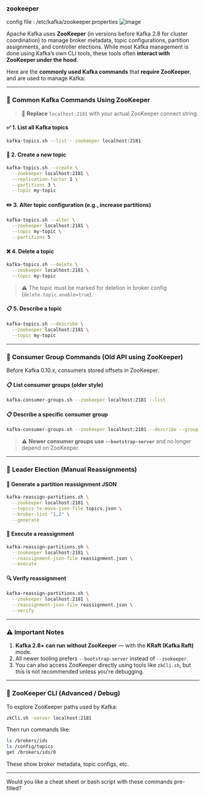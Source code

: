 ### zookeeper
config file :
/etc/kafka/zookeeper.properties
![image](https://github.com/user-attachments/assets/9998eab4-785d-45ae-a452-11e9eef5eb7b)



Apache Kafka uses **ZooKeeper** (in versions before Kafka 2.8 for cluster coordination) to manage broker metadata, topic configurations, partition assignments, and controller elections. While most Kafka management is done using Kafka’s own CLI tools, these tools often **interact with ZooKeeper under the hood**.

Here are the **commonly used Kafka commands** that **require ZooKeeper**, and are used to manage Kafka:

---

### 🔧 **Common Kafka Commands Using ZooKeeper**

> 🧠 **Replace** `localhost:2181` with your actual ZooKeeper connect string.

#### ✅ **1. List all Kafka topics**

```bash
kafka-topics.sh --list --zookeeper localhost:2181
```

#### 📝 **2. Create a new topic**

```bash
kafka-topics.sh --create \
  --zookeeper localhost:2181 \
  --replication-factor 1 \
  --partitions 3 \
  --topic my-topic
```

#### ✏️ **3. Alter topic configuration (e.g., increase partitions)**

```bash
kafka-topics.sh --alter \
  --zookeeper localhost:2181 \
  --topic my-topic \
  --partitions 5
```

#### ❌ **4. Delete a topic**

```bash
kafka-topics.sh --delete \
  --zookeeper localhost:2181 \
  --topic my-topic
```

> ⚠️ The topic must be marked for deletion in broker config (`delete.topic.enable=true`).

#### 📋 **5. Describe a topic**

```bash
kafka-topics.sh --describe \
  --zookeeper localhost:2181 \
  --topic my-topic
```

---

### 👥 **Consumer Group Commands (Old API using ZooKeeper)**

Before Kafka 0.10.x, consumers stored offsets in ZooKeeper.

#### 📋 **List consumer groups (older style)**

```bash
kafka-consumer-groups.sh --zookeeper localhost:2181 --list
```

#### 📋 **Describe a specific consumer group**

```bash
kafka-consumer-groups.sh --zookeeper localhost:2181 --describe --group my-group
```

> ⚠️ **Newer consumer groups use `--bootstrap-server`** and no longer depend on ZooKeeper.

---

### 🏁 **Leader Election (Manual Reassignments)**

#### 🔁 **Generate a partition reassignment JSON**

```bash
kafka-reassign-partitions.sh \
  --zookeeper localhost:2181 \
  --topics-to-move-json-file topics.json \
  --broker-list "1,2" \
  --generate
```

#### 🚀 **Execute a reassignment**

```bash
kafka-reassign-partitions.sh \
  --zookeeper localhost:2181 \
  --reassignment-json-file reassignment.json \
  --execute
```

#### 🔍 **Verify reassignment**

```bash
kafka-reassign-partitions.sh \
  --zookeeper localhost:2181 \
  --reassignment-json-file reassignment.json \
  --verify
```

---

### ⚠️ **Important Notes**

1. **Kafka 2.8+ can run without ZooKeeper** — with the **KRaft (Kafka Raft)** mode.
2. All newer tooling prefers `--bootstrap-server` instead of `--zookeeper`.
3. You can also access ZooKeeper directly using tools like `zkCli.sh`, but this is not recommended unless you're debugging.

---

### 🐘 **ZooKeeper CLI (Advanced / Debug)**

To explore ZooKeeper paths used by Kafka:

```bash
zkCli.sh -server localhost:2181
```

Then run commands like:

```bash
ls /brokers/ids
ls /config/topics
get /brokers/ids/0
```

These show broker metadata, topic configs, etc.

---

Would you like a cheat sheet or bash script with these commands pre-filled?

